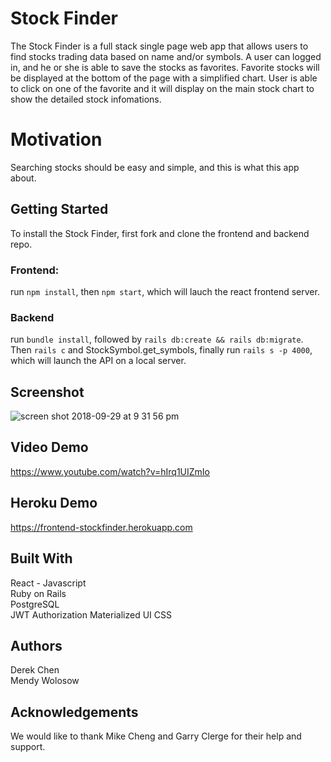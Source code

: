 # Stock Finder
The Stock Finder is a full stack single page web app that allows users to find stocks trading data based on name and/or symbols. A user can logged in, and he or she is able to save the stocks as favorites. Favorite stocks will be displayed at the bottom of the page with a simplified chart.  User is able to click on one of the favorite and it will display on the main stock chart to show the detailed stock infomations.

# Motivation
Searching stocks should be easy and simple, and this is what this app about.

## Getting Started
To install the Stock Finder, first fork and clone the frontend and backend repo.  
### Frontend: 
run `npm install`, then `npm start`, which will lauch the react frontend server.
### Backend
run `bundle install`, followed by `rails db:create && rails db:migrate`. Then `rails c` and StockSymbol.get_symbols, finally run `rails s -p 4000`, which will launch the API on a local server.

## Screenshot
![screen shot 2018-09-29 at 9 31 56 pm](https://user-images.githubusercontent.com/25042871/46251979-5007de00-c42f-11e8-88cb-40255b4a1ec6.png)


## Video Demo
https://www.youtube.com/watch?v=hIrq1UIZmIo

## Heroku Demo
https://frontend-stockfinder.herokuapp.com

## Built With
React - Javascript  
Ruby on Rails  
PostgreSQL  
JWT Authorization
Materialized UI
CSS

## Authors
Derek Chen  
Mendy Wolosow


## Acknowledgements
We would like to thank Mike Cheng and Garry Clerge for their help and support.
